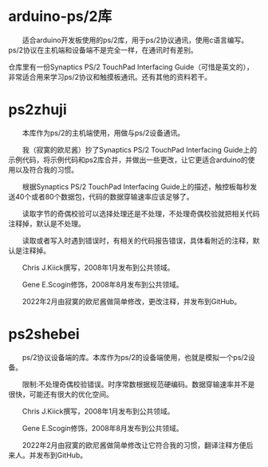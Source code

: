 # arduino-ps/2库
&emsp;&emsp;适合arduino开发板使用的ps/2库，用于ps/2协议通讯，使用c语言编写。ps/2协议在主机端和设备端不是完全一样，在通讯时有差别。

仓库里有一份Synaptics PS/2 TouchPad Interfacing Guide（可惜是英文的），非常适合用来学习ps/2协议和触摸板通讯。还有其他的资料若干。
# ps2zhuji
&emsp;&emsp;本库作为ps/2的主机端使用，用做与ps/2设备通讯。 

&emsp;&emsp;我（寂寞的欧尼酱）抄了Synaptics PS/2 TouchPad Interfacing Guide上的示例代码，将示例代码和ps2库合并，并做出一些更改，让它更适合arduino的使用以及符合我的习惯。

&emsp;&emsp;根据Synaptics PS/2 TouchPad Interfacing Guide上的描述，触控板每秒发送40个或者80个数据包，代码的数据穿输速率应该足够了。

&emsp;&emsp;读取字节的奇偶校验可以选择处理还是不处理，不处理奇偶校验就把相关代码注释掉，默认是不处理。

&emsp;&emsp;读取或者写入时遇到错误时，有相关的代码报告错误，具体看附近的注释，默认是注释掉。

&emsp;&emsp;Chris J.Kiick撰写，2008年1月发布到公共领域。

&emsp;&emsp;Gene E.Scogin修饰，2008年8月发布到公共领域。

&emsp;&emsp;2022年2月由寂寞的欧尼酱做简单修改，更改注释，并发布到GitHub。
# ps2shebei
&emsp;&emsp;ps/2协议设备端的库。本库作为ps/2的设备端使用，也就是模拟一个ps/2设备。

&emsp;&emsp;限制:不处理奇偶校验错误。时序常数根据规范硬编码。数据穿输速率并不是很快，可能还有很大的优化空间。

&emsp;&emsp;Chris J.Kiick撰写，2008年1月发布到公共领域。

&emsp;&emsp;Gene E.Scogin修饰，2008年8月发布到公共领域。

&emsp;&emsp;2022年2月由寂寞的欧尼酱做简单修改让它符合我的习惯，翻译注释方便后来人。并发布到GitHub。
